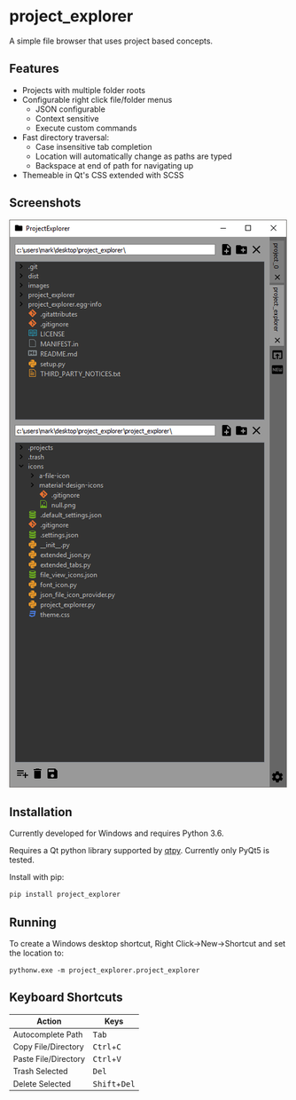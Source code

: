 # project_explorer
A simple file browser that uses project based concepts.

## Features
- Projects with multiple folder roots
- Configurable right click file/folder menus
    - JSON configurable
    - Context sensitive
    - Execute custom commands
- Fast directory traversal:
    - Case insensitive tab completion
    - Location will automatically change as paths are typed
    - Backspace at end of path for navigating up
- Themeable in Qt's CSS extended with SCSS

## Screenshots
![alt text](images/screenshot_1.png "Screenshot")

## Installation

Currently developed for Windows and requires Python 3.6.

Requires a Qt python library supported by [qtpy](https://github.com/spyder-ide/qtpy). Currently only PyQt5 is tested.

Install with pip:

```bash
pip install project_explorer
```

## Running

To create a Windows desktop shortcut, Right Click->New->Shortcut and set the location to:

```
pythonw.exe -m project_explorer.project_explorer
```

## Keyboard Shortcuts

| Action               | Keys                            |
| -------------------- | ------------------------------- |
| Autocomplete Path    | <kbd>Tab</kbd>                  |
| Copy File/Directory  | <kbd>Ctrl</kbd>+<kbd>C</kbd>    |
| Paste File/Directory | <kbd>Ctrl</kbd>+<kbd>V</kbd>    |
| Trash Selected       | <kbd>Del</kbd>                  |
| Delete Selected      | <kbd>Shift</kbd>+<kbd>Del</kbd> |
